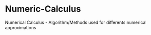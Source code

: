 # Numeric-Calculus
Numerical Calculus - Algorithm/Methods used for differents numerical approximations
